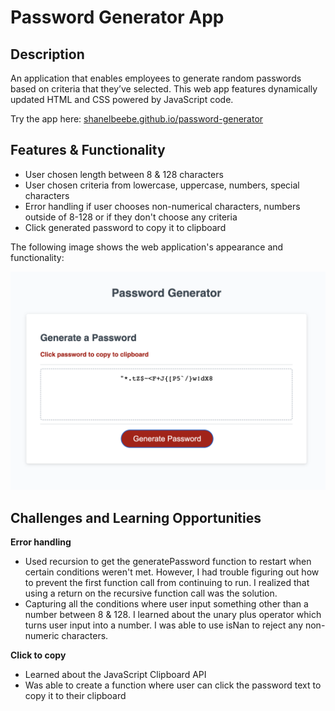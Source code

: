 # Password Generator App

## Description

An application that enables employees to generate random passwords based on criteria that they’ve selected. This web app features dynamically updated HTML and CSS powered by JavaScript code.

Try the app here: [shanelbeebe.github.io/password-generator](https://shanelbb.github.io/password-generator/)

## Features & Functionality

- User chosen length between 8 & 128 characters
- User chosen criteria from lowercase, uppercase, numbers, special characters
- Error handling if user chooses non-numerical characters, numbers outside of 8-128 or if they don't choose any criteria
- Click generated password to copy it to clipboard

The following image shows the web application's appearance and functionality:

![The Password Generator application displays a red button to "Generate Password" and a click to copy message.](./img/screenshot.png)

## Challenges and Learning Opportunities  

**Error handling**  
 
- Used recursion to get the generatePassword function to restart when certain conditions weren't met. However, I had trouble figuring out how to prevent the first function call from continuing to run. I realized that using a return on the recursive function call was the solution.
- Capturing all the conditions where user input something other than a number between 8 & 128. I learned about the unary plus operator which turns user input into a number. I was able to use isNan to reject any non-numeric characters.

**Click to copy**  

- Learned about the JavaScript Clipboard API
- Was able to create a function where user can click the password text to copy it to their clipboard
